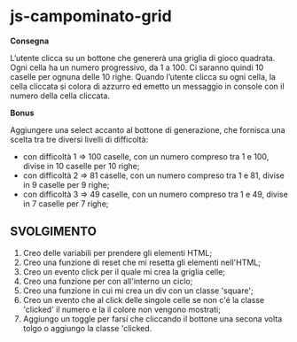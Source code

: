 js-campominato-grid
===

**Consegna**

L’utente clicca su un bottone che genererà una griglia di gioco quadrata.
Ogni cella ha un numero progressivo, da 1 a 100.
Ci saranno quindi 10 caselle per ognuna delle 10 righe.
Quando l’utente clicca su ogni cella, la cella cliccata si colora di azzurro ed emetto un messaggio in console con il numero della cella cliccata.

**Bonus**

Aggiungere una select accanto al bottone di generazione, che fornisca una scelta tra tre diversi livelli di difficoltà:
- con difficoltà 1 => 100 caselle, con un numero compreso tra 1 e 100, divise in 10 caselle per 10 righe;
- con difficoltà 2 => 81 caselle, con un numero compreso tra 1 e 81, divise in 9 caselle per 9 righe;
- con difficoltà 3 => 49 caselle, con un numero compreso tra 1 e 49, divise in 7 caselle per 7 righe;

## SVOLGIMENTO

1.  Creo delle variabili per prendere gli elementi HTML;
2.  Creo una funzione di reset che mi resetta gli elementi nell'HTML;
3.  Creo un evento click per il quale mi crea la griglia celle;
4.  Creo una funzione per con all'interno un ciclo;
5.  Creo una funzione in cui mi crea un div con un classe 'square';
6.  Creo un evento che al click delle singole celle se non c'é la classe 'clicked' il numero e la il colore non vengono mostrati;
7. Aggiungo un toggle per farsí che cliccando il bottone una secona volta tolgo o aggiungo la classe 'clicked.